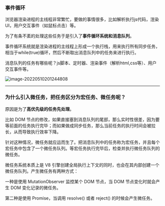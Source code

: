 ### 事件循环

浏览器渲染进程的主线程非常繁忙，要做的事情很多，比如解析执行js代码，渲染UI，用户交互事件（如鼠标点击）等。

为了有条不紊的处理这些任务于是引入了**事件循环系统和消息队列**。

事件循环系统就是渲染进程的主线程上形成一个执行栈，用来执行所有同步任务，相当于while(true)循环，然后不断取出消息队列中的任务来进行执行。

消息队列的任务有哪些呢？js脚本、定时器、渲染事件（解析html,css等）、用户交互事件等。

![image-20220510201244808](C:\Users\64554\AppData\Roaming\Typora\typora-user-images\image-20220510201244808.png)



------------------

### 为什么引入微任务，把任务区分为宏任务、微任务呢？

原因是为了**高优先级的任务先处理**。

比如 DOM 节点的修改，如果直接塞到消息队列的尾部，那么实时性很差，因为要等前面的任务执行完毕；而如果做成同步任务，那么当前任务的执行时间会被拉长，从而导致执行效率下降。

针对这种情况，微任务就应运而生了。把消息队列中的任务称为宏任务，并且每个宏任务中包含了一个微任务队列。等宏任务执行完毕后，检查并执行微任务队列的微任务。

微任务系统本质上是 V8 引擎创建全局执行上下文的同时，也会在其内部创建一个微任务队列。产生微任务有两种方式：

一种是使用 MutationObserver 监控某个 DOM 节点，当 DOM 节点变化时就会产生 DOM 变化记录的微任务。

第二种是使用 Promise，当调用 resolve() 或者 reject() 的时候会产生微任务。

